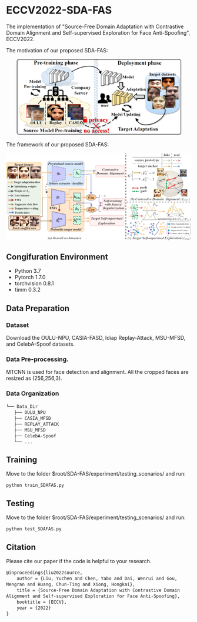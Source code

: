 # ECCV2022-SDA-FAS
The implementation of "Source-Free Domain Adaptation with Contrastive Domain Alignment and Self-supervised Exploration for Face Anti-Spoofing", ECCV2022.

The motivation of our proposed SDA-FAS:
<div align=center>
<img src="https://github.com/YuchenLiu98/ECCV2022-SDA-FAS/blob/main/imgs/motivation.PNG" width="450px">
</div>

The framework of our proposed SDA-FAS:
<div align=center>
<img src="https://github.com/YuchenLiu98/ECCV2022-SDA-FAS/blob/main/imgs/framework.PNG" width="750px">
</div>

## Congifuration Environment
- Python 3.7
- Pytorch 1.7.0 
- torchvision 0.8.1
- timm 0.3.2

## Data Preparation
### Dataset
Download the OULU-NPU, CASIA-FASD, Idiap Replay-Attack, MSU-MFSD, and CelebA-Spoof datasets.
### Data Pre-processing.
MTCNN is used for face detection and alignment. All the cropped faces are resized as (256,256,3).
### Data Organization
```
└── Data_Dir
   ├── OULU_NPU
   ├── CASIA_MFSD
   ├── REPLAY_ATTACK
   ├── MSU_MFSD
   ├── CelebA-Spoof
   └── ...
```
## Training
Move to the folder $root/SDA-FAS/experiment/testing_scenarios/ and run:
```
python train_SDAFAS.py
```
## Testing
Move to the folder $root/SDA-FAS/experiment/testing_scenarios/ and run:
```
python test_SDAFAS.py
```
## Citation
Please cite our paper if the code is helpful to your research.
```
@inproceedings{liu2022source,
    author = {Liu, Yuchen and Chen, Yabo and Dai, Wenrui and Gou, Mengran and Huang, Chun-Ting and Xiong, Hongkai},
    title = {Source-Free Domain Adaptation with Contrastive Domain Alignment and Self-supervised Exploration for Face Anti-Spoofing},
    booktitle = {ECCV},
    year = {2022}
}

